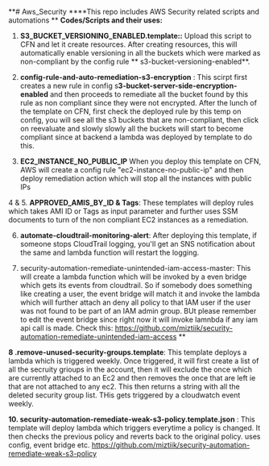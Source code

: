 **# Aws_Security
****This repo includes AWS Security related scripts and automations
**
**Codes/Scripts and their uses:**

1. **S3_BUCKET_VERSIONING_ENABLED.template::** Upload this script to CFN and let it create resources. After creating resources, this will automatically enable versioning in all the buckets which were marked as non-compliant by the config rule **	s3-bucket-versioning-enabled**.

2. **config-rule-and-auto-remediation-s3-encryption** : This scirpt first creates a new rule in config s**3-bucket-server-side-encryption-enabled** and then proceeds to remediate all the bucket found by this rule as non compliant since they were not encrypted. After the lunch of the template on CFN, first check the deployed rule by this temp on config, you will see all the s3 buckets that are non-compliant, then click on reevaluate and slowly slowly all the buckets will start to become compliant since at backend a lambda was deployed by template to do this.

3. **EC2_INSTANCE_NO_PUBLIC_IP** When you deploy this template on CFN, AWS will create a config rule "ec2-instance-no-public-ip" and then deploy remediation action which will stop all the instances with public IPs

4 & 5. **APPROVED_AMIS_BY_ID & Tags**: These templates will deploy rules which takes AMI ID or Tags as input parameter and further uses SSM documents to turn of the non compliant EC2 instances as a remediation.

6. **automate-cloudtrail-monitoring-alert**: After deploying this template, if someone stops CloudTrail logging, you'll get an SNS notification about the same and lambda function will restart the logging.

7. security-automation-remediate-unintended-iam-access-master: This will create a lambda function which will be invoked by a even bridge which gets its events from cloudtrail. So if somebody does something like creating a user, the event bridge will match it and invoke the lambda which will further attach an deny all policy to that IAM user if the user was not found to be part of an IAM admin group. BUt please remember to edit the event bridge since right now it will invoke lamnbda if any iam api call is made. Check this: https://github.com/miztiik/security-automation-remediate-unintended-iam-access
**

**8 .remove-unused-security-groups.template**: This template deploys a lambda which is triggered weekly. Once triggered, it will first create a list of all the secruity grioups in the account, then it will exclude the once which are currently attached to an Ec2 and then removes the once that are left ie that are not attached to any ec2. This then returns a string with all the deleted security group list. THis gets triggered by a cloudwatch event weekly.

**10. security-automation-remediate-weak-s3-policy.template.json** : This template will deploy lambda which triggers everytime a policy is changed. It then checks the previous policy and reverts back to the original policy. uses config, event bridge etc. https://github.com/miztiik/security-automation-remediate-weak-s3-policy

